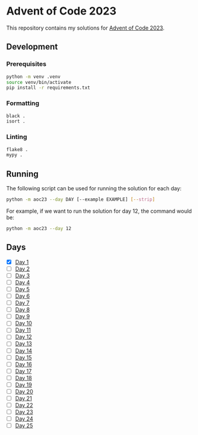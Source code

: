 # Advent of Code 2023

This repository contains my solutions for [Advent of Code 2023](https://adventofcode.com/2023).

## Development

### Prerequisites

```sh
python -m venv .venv
source venv/bin/activate
pip install -r requirements.txt
```

### Formatting

```sh
black .
isort .
```

### Linting

```sh
flake8 .
mypy .
```

## Running

The following script can be used for running the solution for each day:

```sh
python -m aoc23 --day DAY [--example EXAMPLE] [--strip]
```

For example, if we want to run the solution for day 12, the command would be:

```sh
python -m aoc23 --day 12
```

## Days

- [x] [Day 1](./aoc23/day1/solution.py)
- [ ] [Day 2](./aoc23/day2/solution.py)
- [ ] [Day 3](./aoc23/day3/solution.py)
- [ ] [Day 4](./aoc23/day4/solution.py)
- [ ] [Day 5](./aoc23/day5/solution.py)
- [ ] [Day 6](./aoc23/day6/solution.py)
- [ ] [Day 7](./aoc23/day7/solution.py)
- [ ] [Day 8](./aoc23/day8/solution.py)
- [ ] [Day 9](./aoc23/day9/solution.py)
- [ ] [Day 10](./aoc23/day10/solution.py)
- [ ] [Day 11](./aoc23/day11/solution.py)
- [ ] [Day 12](./aoc23/day12/solution.py)
- [ ] [Day 13](./aoc23/day13/solution.py)
- [ ] [Day 14](./aoc23/day14/solution.py)
- [ ] [Day 15](./aoc23/day15/solution.py)
- [ ] [Day 16](./aoc23/day16/solution.py)
- [ ] [Day 17](./aoc23/day17/solution.py)
- [ ] [Day 18](./aoc23/day18/solution.py)
- [ ] [Day 19](./aoc23/day19/solution.py)
- [ ] [Day 20](./aoc23/day20/solution.py)
- [ ] [Day 21](./aoc23/day21/solution.py)
- [ ] [Day 22](./aoc23/day22/solution.py)
- [ ] [Day 23](./aoc23/day23/solution.py)
- [ ] [Day 24](./aoc23/day24/solution.py)
- [ ] [Day 25](./aoc23/day25/solution.py)
